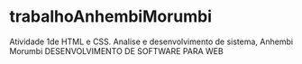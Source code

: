 # trabalhoAnhembiMorumbi
Atividade 1de HTML e CSS. Analise e desenvolvimento de sistema, Anhembi Morumbi DESENVOLVIMENTO DE SOFTWARE PARA WEB 
